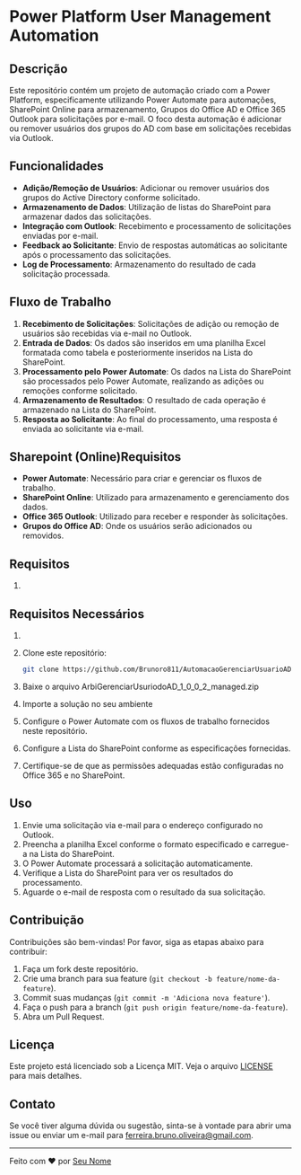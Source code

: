 # Power Platform User Management Automation

## Descrição

Este repositório contém um projeto de automação criado com a Power Platform, especificamente utilizando Power Automate para automações, SharePoint Online para armazenamento, Grupos do Office AD e Office 365 Outlook para solicitações por e-mail. O foco desta automação é adicionar ou remover usuários dos grupos do AD com base em solicitações recebidas via Outlook.

## Funcionalidades

- **Adição/Remoção de Usuários**: Adicionar ou remover usuários dos grupos do Active Directory conforme solicitado.
- **Armazenamento de Dados**: Utilização de listas do SharePoint para armazenar dados das solicitações.
- **Integração com Outlook**: Recebimento e processamento de solicitações enviadas por e-mail.
- **Feedback ao Solicitante**: Envio de respostas automáticas ao solicitante após o processamento das solicitações.
- **Log de Processamento**: Armazenamento do resultado de cada solicitação processada.

## Fluxo de Trabalho

1. **Recebimento de Solicitações**: Solicitações de adição ou remoção de usuários são recebidas via e-mail no Outlook.
2. **Entrada de Dados**: Os dados são inseridos em uma planilha Excel formatada como tabela e posteriormente inseridos na Lista do SharePoint.
3. **Processamento pelo Power Automate**: Os dados na Lista do SharePoint são processados pelo Power Automate, realizando as adições ou remoções conforme solicitado.
4. **Armazenamento de Resultados**: O resultado de cada operação é armazenado na Lista do SharePoint.
5. **Resposta ao Solicitante**: Ao final do processamento, uma resposta é enviada ao solicitante via e-mail.

## Sharepoint (Online)Requisitos

- **Power Automate**: Necessário para criar e gerenciar os fluxos de trabalho.
- **SharePoint Online**: Utilizado para armazenamento e gerenciamento dos dados.
- **Office 365 Outlook**: Utilizado para receber e responder às solicitações.
- **Grupos do Office AD**: Onde os usuários serão adicionados ou removidos.
  
## Requisitos
1.

## Requisitos Necessários
1.

1. Clone este repositório:
    ```sh
    git clone https://github.com/Brunoro811/AutomacaoGerenciarUsuarioAD.git
    ```
2. Baixe o arquivo ArbiGerenciarUsuriodoAD_1_0_0_2_managed.zip
3. Importe a solução no seu ambiente
4. Configure o Power Automate com os fluxos de trabalho fornecidos neste repositório.
5. Configure a Lista do SharePoint conforme as especificações fornecidas.
6. Certifique-se de que as permissões adequadas estão configuradas no Office 365 e no SharePoint.

## Uso

1. Envie uma solicitação via e-mail para o endereço configurado no Outlook.
2. Preencha a planilha Excel conforme o formato especificado e carregue-a na Lista do SharePoint.
3. O Power Automate processará a solicitação automaticamente.
4. Verifique a Lista do SharePoint para ver os resultados do processamento.
5. Aguarde o e-mail de resposta com o resultado da sua solicitação.

## Contribuição

Contribuições são bem-vindas! Por favor, siga as etapas abaixo para contribuir:

1. Faça um fork deste repositório.
2. Crie uma branch para sua feature (`git checkout -b feature/nome-da-feature`).
3. Commit suas mudanças (`git commit -m 'Adiciona nova feature'`).
4. Faça o push para a branch (`git push origin feature/nome-da-feature`).
5. Abra um Pull Request.

## Licença

Este projeto está licenciado sob a Licença MIT. Veja o arquivo [LICENSE](LICENSE) para mais detalhes.

## Contato

Se você tiver alguma dúvida ou sugestão, sinta-se à vontade para abrir uma issue ou enviar um e-mail para [ferreira.bruno.oliveira@gmail.com](mailto:ferreira.bruno.oliveira@gmail.com).

---

Feito com ❤️ por [Seu Nome](https://github.com/seu-usuario)
